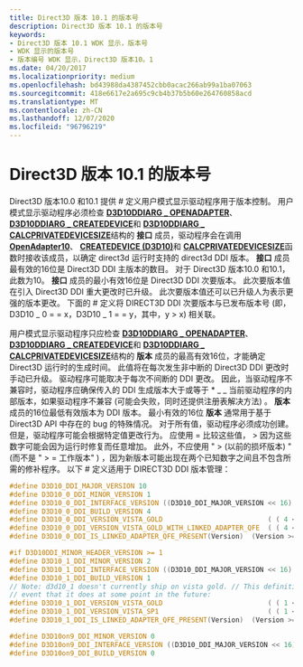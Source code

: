 ```yaml
---
title: Direct3D 版本 10.1 的版本号
description: Direct3D 版本 10.1 的版本号
keywords:
- Direct3D 版本 10.1 WDK 显示，版本号
- WDK 显示的版本号
- 版本编号 WDK 显示，Direct3D 版本10。1
ms.date: 04/20/2017
ms.localizationpriority: medium
ms.openlocfilehash: bd43988da4387452cbb0acac266ab99a1ba07063
ms.sourcegitcommit: 418e6617e2a695c9cb4b37b5b60e264760858acd
ms.translationtype: MT
ms.contentlocale: zh-CN
ms.lasthandoff: 12/07/2020
ms.locfileid: "96796219"
---
```

# <a name="version-numbers-for-direct3d-version-101"></a>Direct3D 版本 10.1 的版本号


Direct3D 版本10.0 和10.1 提供 \# 定义用户模式显示驱动程序用于版本控制。 用户模式显示驱动程序必须检查 [**D3D10DDIARG \_ OPENADAPTER**](/windows-hardware/drivers/ddi/d3d10umddi/ns-d3d10umddi-d3d10ddiarg_openadapter)、 [**D3D10DDIARG \_ CREATEDEVICE**](/windows-hardware/drivers/ddi/d3d10umddi/ns-d3d10umddi-d3d10ddiarg_createdevice)和 [**D3D10DDIARG \_ CALCPRIVATEDEVICESIZE**](/windows-hardware/drivers/ddi/d3d10umddi/ns-d3d10umddi-d3d10ddiarg_calcprivatedevicesize)结构的 **接口** 成员，驱动程序会在调用 [**OpenAdapter10**](/windows-hardware/drivers/ddi/d3d10umddi/nc-d3d10umddi-pfnd3d10ddi_openadapter)、 [**CREATEDEVICE (D3D10)**](/windows-hardware/drivers/ddi/d3d10umddi/nc-d3d10umddi-pfnd3d10ddi_createdevice)和 [**CALCPRIVATEDEVICESIZE**](/windows-hardware/drivers/ddi/d3d10umddi/nc-d3d10umddi-pfnd3d10ddi_calcprivatedevicesize)函数时接收该成员，以确定 direct3d 运行时支持的 direct3d DDI 版本。 **接口** 成员最有效的16位是 Direct3D DDI 主版本的数目。 对于 Direct3D 版本10.0 和10.1，此数为10。 **接口** 成员的最小有效16位是 Direct3D DDI 次要版本。 此次要版本值在引入 Direct3D DDI 重大更改时已升级。 此次要版本值还可以已升级人为表示更强的版本更改。 下面的 \# 定义将 DIRECT3D DDI 次要版本与已发布版本号 (即，D3D10 \_ 0 = = x，D3D10 \_ 1 = = y，其中，y &gt; x) 相关联。

用户模式显示驱动程序只应检查 [**D3D10DDIARG \_ OPENADAPTER**](/windows-hardware/drivers/ddi/d3d10umddi/ns-d3d10umddi-d3d10ddiarg_openadapter)、 [**D3D10DDIARG \_ CREATEDEVICE**](/windows-hardware/drivers/ddi/d3d10umddi/ns-d3d10umddi-d3d10ddiarg_createdevice)和 [**D3D10DDIARG \_ CALCPRIVATEDEVICESIZE**](/windows-hardware/drivers/ddi/d3d10umddi/ns-d3d10umddi-d3d10ddiarg_calcprivatedevicesize)结构的 **版本** 成员的最高有效16位，才能确定 Direct3D 运行时的生成时间。 此值将在每次发生非中断的 Direct3D DDI 更改时手动已升级。 驱动程序可能取决于每次不间断的 DDI 更改。 因此，当驱动程序不兼容时，驱动程序应确保传入的 DDI 生成版本大于或等于 \* \_ \_ 当前驱动程序的内部版本，如果驱动程序不兼容 (可能会失败，同时还提供注册表解决方法) 。 **版本** 成员的16位最低有效版本为 DDI 版本。 最小有效的16位 **版本** 通常用于基于 Direct3D API 中存在的 bug 的特殊情况。 对于所有值，驱动程序必须成功创建。 但是，驱动程序可能会根据特定值更改行为。 应使用 = 比较这些值， &gt; 因为这些数字可能会因为运行时修复而任意增加。 此外，不应使用 " &gt; (以前的损坏版本) " (而不是 " &gt; = 工作版本" ) ，因为新版本可能出现在两个已知数字之间且不包含所需的修补程序。 以下 \# 定义适用于 DIRECT3D DDI 版本管理：

```cpp
#define D3D10_DDI_MAJOR_VERSION 10
#define D3D10_0_DDI_MINOR_VERSION 1
#define D3D10_0_DDI_INTERFACE_VERSION ((D3D10_DDI_MAJOR_VERSION << 16) | D3D10_0_DDI_MINOR_VERSION)
#define D3D10_0_DDI_BUILD_VERSION 4
#define D3D10_0_DDI_VERSION_VISTA_GOLD                          ( ( 4 << 16 ) | 6000 )
#define D3D10_0_DDI_VERSION_VISTA_GOLD_WITH_LINKED_ADAPTER_QFE  ( ( 4 << 16 ) | 6008 )
#define D3D10_0_DDI_IS_LINKED_ADAPTER_QFE_PRESENT(Version)  (Version >= D3D10_0_DDI_VERSION_VISTA_GOLD_WITH_LINKED_ADAPTER_QFE)

#if D3D10DDI_MINOR_HEADER_VERSION >= 1
#define D3D10_1_DDI_MINOR_VERSION 2
#define D3D10_1_DDI_INTERFACE_VERSION ((D3D10_DDI_MAJOR_VERSION << 16) | D3D10_1_DDI_MINOR_VERSION)
#define D3D10_1_DDI_BUILD_VERSION 1
// Note: d3d10_1 doesn't currently ship on vista gold. // This definition is included for completeness in the 
// event that it does at some point in the future:
#define D3D10_1_DDI_VERSION_VISTA_GOLD                          ( ( 1 << 16 ) | 6000 )
#define D3D10_1_DDI_VERSION_VISTA_SP1                           ( ( 1 << 16 ) | 6008 )
#define D3D10_1_DDI_IS_LINKED_ADAPTER_QFE_PRESENT(Version)  (Version >= D3D10_1_DDI_VERSION_VISTA_SP1)

#define D3D10on9_DDI_MINOR_VERSION 0
#define D3D10on9_DDI_INTERFACE_VERSION ((D3D10_DDI_MAJOR_VERSION << 16) | D3D10on9_DDI_MINOR_VERSION)
#define D3D10on9_DDI_BUILD_VERSION 0
```

 

